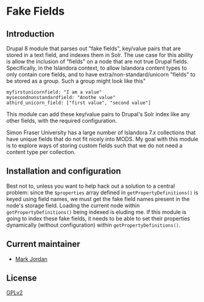 # Fake Fields

## Introduction

Drupal 8 module that parses out "fake fields", key/value pairs that are stored in a text field, and indexes them in Solr. The use case for this ability is allow the inclusion of "fields" on a node that are not true Drupal fields. Specifically, in the Islandora context, to allow Islandora content types to only contain core fields, and to have extra/non-standard/unicorn "fields" to be stored as a group. Such a group might look like this"

```
myfirstunicornfield: "I am a value"
mysecondnonstandardfield: "Anothe value"
athird_unicorn_field: ["first value", "second value"]
```

This module can add these key/value pairs to Drupal's Solr index like any other fields, with the required configuration.

Simon Fraser University has a large number of Islandora 7.x collections that have unique fields that do not fit nicely into MODS. My goal with this module is to explore ways of storing custom fields such that we do not need a content type per collection. 

## Installation and configuration

Best not to, unless you want to help hack out a solution to a central problem: since the `$properties` array defined in `getPropertyDefinitions()` is keyed using field names, we must get the fake field names present in the node's storage field. Loading the current node within `getPropertyDefinitions()` being indexed is eluding me. If this module is going to index these fake fields, it needs to be able to set their properties dynamically (without configuration) within `getPropertyDefinitions()`.

## Current maintainer

* [Mark Jordan](https://github.com/mjordan)

## License

[GPLv2](http://www.gnu.org/licenses/gpl-2.0.txt)
